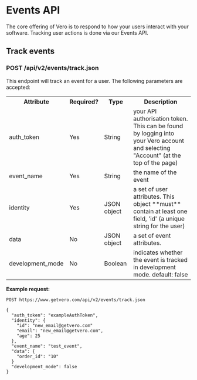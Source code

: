 # Events API

The core offering of Vero is to respond to how your users interact with your software. Tracking user actions is done via our Events API.

## Track events

### POST /api/v2/events/track.json

This endpoint will track an event for a user. The following parameters are accepted:

<table>
  <tr>
    <th>Attribute</th>
    <th>Required?</th>
    <th>Type</th>
    <th>Description</th>
  </tr>
  <tr>
    <td>auth_token</td>
    <td>Yes</td>
    <td>String</td>
    <td>your API authorisation token. This can be found by logging into your Vero account and selecting "Account" (at the top of the page)</td>
  </tr>
  <tr>
    <td>event_name</td>
    <td>Yes</td>
    <td>String</td>
    <td>the name of the event</td>
  </tr>
  <tr>
    <td>identity</td>
    <td>Yes</td>
    <td>JSON object</td>
    <td>a set of user attributes. This object **must** contain at least one field, 'id' (a unique string for the user)</td>
  </tr>
  <tr>
    <td>data</td>
    <td>No</td>
    <td>JSON object</td>
    <td>a set of event attributes.</td>
  </tr>
  <tr>
    <td>development_mode</td>
    <td>No</td>
    <td>Boolean</td>
    <td>indicates whether the event is tracked in development mode. default: false</td>
  </tr>
</table>

**Example request:**

```
POST https://www.getvero.com/api/v2/events/track.json

{
  "auth_token": "exampleAuthToken",
  "identity": {
    "id": "new_email@getvero.com"
    "email": "new_email@getvero.com",
    "age": 25
  },
  "event_name": "test_event",
  "data": {
    "order_id": "10"
  }
  "development_mode": false
}
```